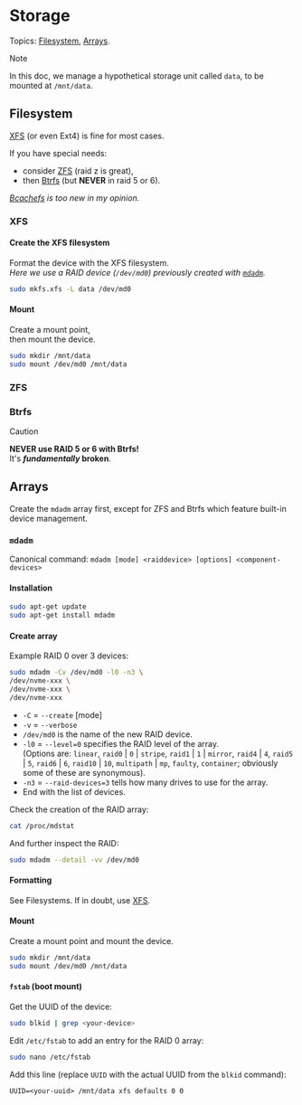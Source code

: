 # Storage

Topics: [Filesystem](#filesystem), [Arrays](#arrays).

> [!Note]
> In this doc, we manage a hypothetical storage unit called `data`, to be mounted at `/mnt/data`.


















## Filesystem

[XFS](#xfs) (or even Ext4) is fine for most cases.

If you have special needs:
- consider [ZFS](#zfs) (raid z is great),
- then [Btrfs](#btrfs) (but **NEVER** in raid 5 or 6).  

*[Bcachefs](https://bcachefs.org/) is too new in my opinion.*

### XFS

#### Create the XFS filesystem

Format the device with the XFS filesystem.  
*Here we use a RAID device (`/dev/md0`) previously created with [`mdadm`](#mdadm).*

```bash
sudo mkfs.xfs -L data /dev/md0
```

#### Mount

Create a mount point,  
then mount the device.

```bash
sudo mkdir /mnt/data
sudo mount /dev/md0 /mnt/data
```












### ZFS










### Btrfs

> [!Caution]
> **NEVER use RAID 5 or 6 with Btrfs!**  
> It's ***fundamentally* broken**.

















## Arrays

Create the `mdadm` array first, except for ZFS and Btrfs which feature built-in device management.



### `mdadm`

Canonical command: `mdadm [mode] <raiddevice> [options] <component-devices>`

#### Installation

```bash
sudo apt-get update
sudo apt-get install mdadm
```

#### Create array

Example RAID 0 over 3 devices:

```bash
sudo mdadm -Cv /dev/md0 -l0 -n3 \
/dev/nvme-xxx \
/dev/nvme-xxx \
/dev/nvme-xxx
```

- `-C` = `--create` \[mode\]
- `-v` = `--verbose`
- `/dev/md0` is the name of the new RAID device.
- `-l0` = `--level=0` specifies the RAID level of the array.  
  (Options are: `linear`, `raid0` | `0` | `stripe`, `raid1` | `1` | `mirror`, `raid4` | `4`, `raid5` | `5`, `raid6` | `6`, `raid10` | `10`, `multipath` | `mp`, `faulty`, `container`; obviously some of these are synonymous).
- `-n3` = `--raid-devices=3` tells how many drives to use for the array.
- End with the list of devices.

Check the creation of the RAID array:

```bash
cat /proc/mdstat
```

And further inspect the RAID:

```bash
sudo mdadm --detail -vv /dev/md0
```


#### Formatting

See Filesystems. If in doubt, use [XFS](#xfs).

#### Mount

Create a mount point and mount the device.

```bash
sudo mkdir /mnt/data
sudo mount /dev/md0 /mnt/data
```

#### `fstab` (boot mount)

Get the UUID of the device:

```bash
sudo blkid | grep <your-device>
```

Edit `/etc/fstab` to add an entry for the RAID 0 array:

```bash
sudo nano /etc/fstab
```

Add this line (replace `UUID` with the actual UUID from the `blkid` command):

```
UUID=<your-uuid> /mnt/data xfs defaults 0 0
```







